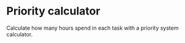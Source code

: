 # Priority calculator

Calculate how many hours spend in each task with a priority system calculator.
